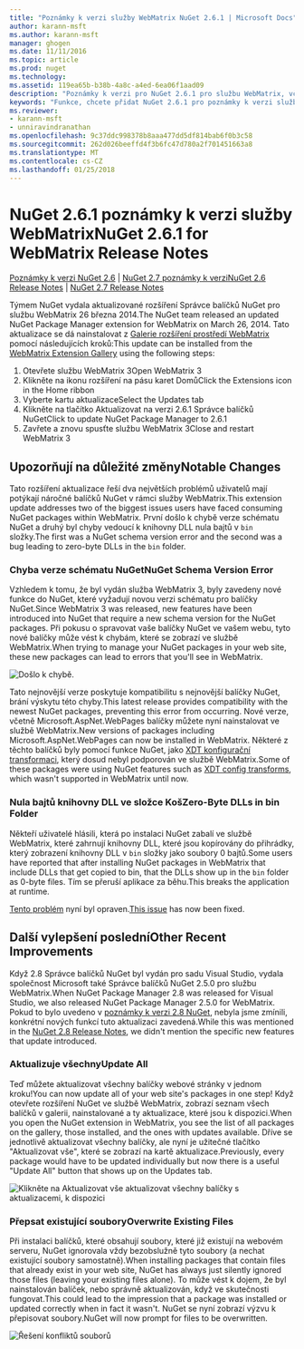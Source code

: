 ```yaml
---
title: "Poznámky k verzi služby WebMatrix NuGet 2.6.1 | Microsoft Docs"
author: karann-msft
ms.author: karann-msft
manager: ghogen
ms.date: 11/11/2016
ms.topic: article
ms.prod: nuget
ms.technology: 
ms.assetid: 119ea65b-b38b-4a8c-a4ed-6ea06f1aad09
description: "Poznámky k verzi pro NuGet 2.6.1 pro službu WebMatrix, včetně známé problémy, opravy chyb, přidaných funkcí a chcete."
keywords: "Funkce, chcete přidat NuGet 2.6.1 pro poznámky k verzi služby WebMatrix, opravy chyb, známé problémy"
ms.reviewer:
- karann-msft
- unniravindranathan
ms.openlocfilehash: 9c37ddc998378b8aaa477dd5df814bab6f0b3c58
ms.sourcegitcommit: 262d026beeffd4f3b6fc47d780a2f701451663a8
ms.translationtype: MT
ms.contentlocale: cs-CZ
ms.lasthandoff: 01/25/2018
---
```

# <a name="nuget-261-for-webmatrix-release-notes"></a><span data-ttu-id="896d7-104">NuGet 2.6.1 poznámky k verzi služby WebMatrix</span><span class="sxs-lookup"><span data-stu-id="896d7-104">NuGet 2.6.1 for WebMatrix Release Notes</span></span>

<span data-ttu-id="896d7-105">[Poznámky k verzi NuGet 2.6](../release-notes/nuget-2.6.md) | [NuGet 2.7 poznámky k verzi](../release-notes/nuget-2.7.md)</span><span class="sxs-lookup"><span data-stu-id="896d7-105">[NuGet 2.6 Release Notes](../release-notes/nuget-2.6.md) | [NuGet 2.7 Release Notes](../release-notes/nuget-2.7.md)</span></span>

<span data-ttu-id="896d7-106">Týmem NuGet vydala aktualizované rozšíření Správce balíčků NuGet pro službu WebMatrix 26 března 2014.</span><span class="sxs-lookup"><span data-stu-id="896d7-106">The NuGet team released an updated NuGet Package Manager extension for WebMatrix on March 26, 2014.</span></span>  <span data-ttu-id="896d7-107">Tato aktualizace se dá nainstalovat z [Galerie rozšíření prostředí WebMatrix](http://extensions.webmatrix.com/packages/NuGetPackageManager/) pomocí následujících kroků:</span><span class="sxs-lookup"><span data-stu-id="896d7-107">This update can be installed from the [WebMatrix Extension Gallery](http://extensions.webmatrix.com/packages/NuGetPackageManager/) using the following steps:</span></span>

1. <span data-ttu-id="896d7-108">Otevřete službu WebMatrix 3</span><span class="sxs-lookup"><span data-stu-id="896d7-108">Open WebMatrix 3</span></span>
2. <span data-ttu-id="896d7-109">Klikněte na ikonu rozšíření na pásu karet Domů</span><span class="sxs-lookup"><span data-stu-id="896d7-109">Click the Extensions icon in the Home ribbon</span></span>
3. <span data-ttu-id="896d7-110">Vyberte kartu aktualizace</span><span class="sxs-lookup"><span data-stu-id="896d7-110">Select the Updates tab</span></span>
4. <span data-ttu-id="896d7-111">Klikněte na tlačítko Aktualizovat na verzi 2.6.1 Správce balíčků NuGet</span><span class="sxs-lookup"><span data-stu-id="896d7-111">Click to update NuGet Package Manager to 2.6.1</span></span>
6. <span data-ttu-id="896d7-112">Zavřete a znovu spusťte službu WebMatrix 3</span><span class="sxs-lookup"><span data-stu-id="896d7-112">Close and restart WebMatrix 3</span></span>

## <a name="notable-changes"></a><span data-ttu-id="896d7-113">Upozorňují na důležité změny</span><span class="sxs-lookup"><span data-stu-id="896d7-113">Notable Changes</span></span>

<span data-ttu-id="896d7-114">Tato rozšíření aktualizace řeší dva největších problémů uživatelů mají potýkají náročné balíčků NuGet v rámci služby WebMatrix.</span><span class="sxs-lookup"><span data-stu-id="896d7-114">This extension update addresses two of the biggest issues users have faced consuming NuGet packages within WebMatrix.</span></span>  <span data-ttu-id="896d7-115">První došlo k chybě verze schématu NuGet a druhý byl chyby vedoucí k knihovny DLL nula bajtů v `bin` složky.</span><span class="sxs-lookup"><span data-stu-id="896d7-115">The first was a NuGet schema version error and the second was a bug leading to zero-byte DLLs in the `bin` folder.</span></span>

### <a name="nuget-schema-version-error"></a><span data-ttu-id="896d7-116">Chyba verze schématu NuGet</span><span class="sxs-lookup"><span data-stu-id="896d7-116">NuGet Schema Version Error</span></span>

<span data-ttu-id="896d7-117">Vzhledem k tomu, že byl vydán služba WebMatrix 3, byly zavedeny nové funkce do NuGet, které vyžadují novou verzi schématu pro balíčky NuGet.</span><span class="sxs-lookup"><span data-stu-id="896d7-117">Since WebMatrix 3 was released, new features have been introduced into NuGet that require a new schema version for the NuGet packages.</span></span>  <span data-ttu-id="896d7-118">Při pokusu o spravovat vaše balíčky NuGet ve vašem webu, tyto nové balíčky může vést k chybám, které se zobrazí ve službě WebMatrix.</span><span class="sxs-lookup"><span data-stu-id="896d7-118">When trying to manage your NuGet packages in your web site, these new packages can lead to errors that you'll see in WebMatrix.</span></span>

![Došlo k chybě.](./media/NuGet-2.8/webmatrix-schema-version.png)

<span data-ttu-id="896d7-122">Tato nejnovější verze poskytuje kompatibilitu s nejnovější balíčky NuGet, brání výskytu této chyby.</span><span class="sxs-lookup"><span data-stu-id="896d7-122">This latest release provides compatibility with the newest NuGet packages, preventing this error from occurring.</span></span> <span data-ttu-id="896d7-123">Nové verze, včetně Microsoft.AspNet.WebPages balíčky můžete nyní nainstalovat ve službě WebMatrix.</span><span class="sxs-lookup"><span data-stu-id="896d7-123">New versions of packages including Microsoft.AspNet.WebPages can now be installed in WebMatrix.</span></span>  <span data-ttu-id="896d7-124">Některé z těchto balíčků byly pomocí funkce NuGet, jako [XDT konfigurační transformaci](../release-notes/nuget-2.6.md#xdt), který dosud nebyl podporován ve službě WebMatrix.</span><span class="sxs-lookup"><span data-stu-id="896d7-124">Some of these packages were using NuGet features such as [XDT config transforms](../release-notes/nuget-2.6.md#xdt), which wasn't supported in WebMatrix until now.</span></span>

### <a name="zero-byte-dlls-in-bin-folder"></a><span data-ttu-id="896d7-125">Nula bajtů knihovny DLL ve složce Koš</span><span class="sxs-lookup"><span data-stu-id="896d7-125">Zero-Byte DLLs in bin Folder</span></span>

<span data-ttu-id="896d7-126">Někteří uživatelé hlásili, která po instalaci NuGet zabalí ve službě WebMatrix, které zahrnují knihovny DLL, které jsou kopírovány do přihrádky, který zobrazení knihovny DLL v `bin` složky jako soubory 0 bajtů.</span><span class="sxs-lookup"><span data-stu-id="896d7-126">Some users have reported that after installing NuGet packages in WebMatrix that include DLLs that get copied to bin, that the DLLs show up in the `bin` folder as 0-byte files.</span></span>  <span data-ttu-id="896d7-127">Tím se přeruší aplikace za běhu.</span><span class="sxs-lookup"><span data-stu-id="896d7-127">This breaks the application at runtime.</span></span>

<span data-ttu-id="896d7-128">[Tento problém](https://nuget.codeplex.com/workitem/4060) nyní byl opraven.</span><span class="sxs-lookup"><span data-stu-id="896d7-128">[This issue](https://nuget.codeplex.com/workitem/4060) has now been fixed.</span></span>

## <a name="other-recent-improvements"></a><span data-ttu-id="896d7-129">Další vylepšení poslední</span><span class="sxs-lookup"><span data-stu-id="896d7-129">Other Recent Improvements</span></span>

<span data-ttu-id="896d7-130">Když 2.8 Správce balíčků NuGet byl vydán pro sadu Visual Studio, vydala společnost Microsoft také Správce balíčků NuGet 2.5.0 pro službu WebMatrix.</span><span class="sxs-lookup"><span data-stu-id="896d7-130">When NuGet Package Manager 2.8 was released for Visual Studio, we also released NuGet Package Manager 2.5.0 for WebMatrix.</span></span>  <span data-ttu-id="896d7-131">Pokud to bylo uvedeno v [poznámky k verzi 2.8 NuGet](../release-notes/nuget-2.8.md#webmatrix-nuget-client-updates), nebyla jsme zmínili, konkrétní nových funkcí tuto aktualizaci zavedená.</span><span class="sxs-lookup"><span data-stu-id="896d7-131">While this was mentioned in the [NuGet 2.8 Release Notes](../release-notes/nuget-2.8.md#webmatrix-nuget-client-updates), we didn't mention the specific new features that update introduced.</span></span>

### <a name="update-all"></a><span data-ttu-id="896d7-132">Aktualizuje všechny</span><span class="sxs-lookup"><span data-stu-id="896d7-132">Update All</span></span>

<span data-ttu-id="896d7-133">Teď můžete aktualizovat všechny balíčky webové stránky v jednom kroku!</span><span class="sxs-lookup"><span data-stu-id="896d7-133">You can now update all of your web site's packages in one step!</span></span>  <span data-ttu-id="896d7-134">Když otevřete rozšíření NuGet ve službě WebMatrix, zobrazí seznam všech balíčků v galerii, nainstalované a ty aktualizace, které jsou k dispozici.</span><span class="sxs-lookup"><span data-stu-id="896d7-134">When you open the NuGet extension in WebMatrix, you see the list of all packages on the gallery, those installed, and the ones with updates available.</span></span>  <span data-ttu-id="896d7-135">Dříve se jednotlivě aktualizovat všechny balíčky, ale nyní je užitečné tlačítko "Aktualizovat vše", které se zobrazí na kartě aktualizace.</span><span class="sxs-lookup"><span data-stu-id="896d7-135">Previously, every package would have to be updated individually but now there is a useful "Update All" button that shows up on the Updates tab.</span></span>

![Klikněte na Aktualizovat vše aktualizovat všechny balíčky s aktualizacemi, k dispozici](./media/NuGet-2.8/webmatrix-update-all.png)

### <a name="overwrite-existing-files"></a><span data-ttu-id="896d7-137">Přepsat existující soubory</span><span class="sxs-lookup"><span data-stu-id="896d7-137">Overwrite Existing Files</span></span>

<span data-ttu-id="896d7-138">Při instalaci balíčků, které obsahují soubory, které již existují na webovém serveru, NuGet ignorovala vždy bezobslužně tyto soubory (a nechat existující soubory samostatně).</span><span class="sxs-lookup"><span data-stu-id="896d7-138">When installing packages that contain files that already exist in your web site, NuGet has always just silently ignored those files (leaving your existing files alone).</span></span>  <span data-ttu-id="896d7-139">To může vést k dojem, že byl nainstalován balíček, nebo správně aktualizován, když ve skutečnosti fungovat.</span><span class="sxs-lookup"><span data-stu-id="896d7-139">This could lead to the impression that a package was installed or updated correctly when in fact it wasn't.</span></span>  <span data-ttu-id="896d7-140">NuGet se nyní zobrazí výzvu k přepisovat soubory.</span><span class="sxs-lookup"><span data-stu-id="896d7-140">NuGet will now prompt for files to be overwritten.</span></span>

![Řešení konfliktů souborů](./media/NuGet-2.8/webmatrix-overwrite-file.png)
